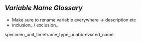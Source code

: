## _Variable Name Glossary_

- Make sure to rename variable everywhere -> description etc
- inclusion_ / exclusion_


specimen_unit_timeframe_type_unabbreviated_name
